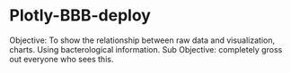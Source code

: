 # Plotly-BBB-deploy
Objective: To show the relationship between raw data and visualization, charts. Using bacterological information.
  Sub Objective: completely gross out everyone who sees this.
